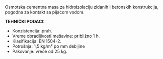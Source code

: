Osmotska cementna masa za hidroizolaciju zidanih i betonskih konstrukcija, pogodna za kontakt sa pijaćom vodom.

**TEHNIČKI PODACI:**
- Konzistencija: prah.
- Vreme obradljivosti mešavine: približno 1 h.
- Klasifikacija: EN 1504-2.
- Potrošnja: 1,5 kg/m² po mm debljine
- Pakovanje: vreće od 25 kg.